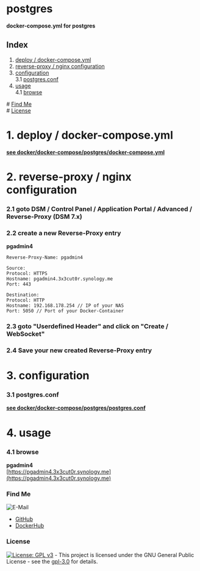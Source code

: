 # postgres

**docker-compose.yml for postgres**  

## Index

1. [deploy / docker-compose.yml](#deploy)  
2. [reverse-proxy / nginx configuration](#reverse-proxy)  
3. [configuration](#configuration)  
  3.1 [postgres.conf](#postgres.conf)  
4. [usage](#usage)  
  4.1 [browse](#browse)  

\# [Find Me](#findme)  
\# [License](#license)  

# 1. deploy / docker-compose.yml <a name="deploy"></a>  
**[see docker/docker-compose/postgres/docker-compose.yml](https://github.com/3x3cut0r/synology/blob/master/docker/docker-compose/postgres/docker-compose.yml)**  

# 2. reverse-proxy / nginx configuration <a name="reverse-proxy"></a>  

### 2.1 goto DSM / Control Panel / Application Portal / Advanced / Reverse-Proxy (DSM 7.x)
### 2.2 create a new Reverse-Proxy entry
**pgadmin4**  
```shell
Reverse-Proxy-Name: pgadmin4

Source:
Protocol: HTTPS
Hostname: pgadmin4.3x3cut0r.synology.me
Port: 443

Destination:
Protocol: HTTP
Hostname: 192.168.178.254 // IP of your NAS
Port: 5050 // Port of your Docker-Container
```
### 2.3 goto "Userdefined Header" and click on "Create / WebSocket"
### 2.4 Save your new created Reverse-Proxy entry

# 3. configuration <a name="configuration"></a>  

### 3.1 postgres.conf <a name="postgres.conf"></a>  
**[see docker/docker-compose/postgres/postgres.conf](https://github.com/3x3cut0r/synology/blob/master/docker/docker-compose/postgres/postgres.conf)**  

# 4. usage <a name="usage"></a>  

### 4.1 browse <a name="browse"></a>  
**pgadmin4**  
[https://pgadmin4.3x3cut0r.synology.me](https://pgadmin4.3x3cut0r.synology.me)  

### Find Me <a name="findme"></a>

![E-Mail](https://img.shields.io/badge/E--Mail-executor55%40gmx.de-red)
* [GitHub](https://github.com/3x3cut0r)
* [DockerHub](https://hub.docker.com/u/3x3cut0r)

### License <a name="license"></a>

[![License: GPL v3](https://img.shields.io/badge/License-GPLv3-blue.svg)](https://www.gnu.org/licenses/gpl-3.0) - This project is licensed under the GNU General Public License - see the [gpl-3.0](https://www.gnu.org/licenses/gpl-3.0.en.html) for details.
